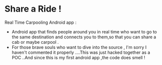 Share a Ride !
============

Real Time Carpooling Android app :

- Android app that finds people around you in real time who want to go to the same destination and connects you to them,so that you can share a cab or maybe carpool .
- For those brave souls who want to dive into the source , I'm sorry I haven't commented it properly ....This was just hacked together as a POC ..And since this is my first android app ,the code does smell ! 

